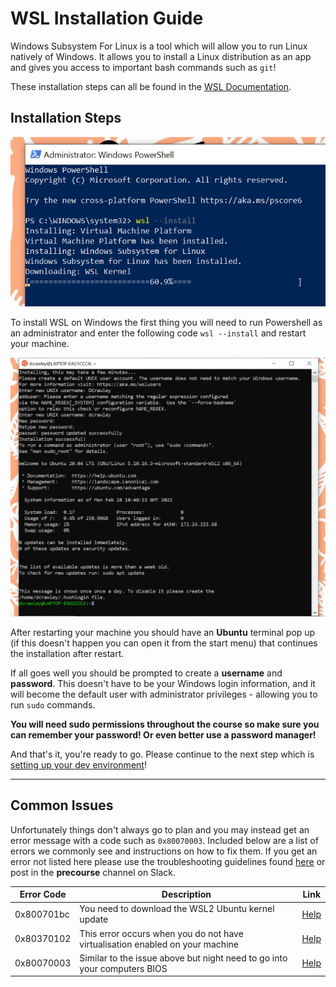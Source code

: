 # WSL Installation Guide

Windows Subsystem For Linux is a tool which will allow you to run Linux natively of Windows. It allows you to install a Linux distribution as an app and gives you access to important bash commands such as `git`!

These installation steps can all be found in the [WSL Documentation](https://docs.microsoft.com/en-us/windows/wsl/install).

## Installation Steps

![Image of PowerShell installing WSL](/images/ps_admin.PNG 'Installing WSL using the PowerShell terminal')

To install WSL on Windows the first thing you will need to run Powershell as an administrator and enter the following code `wsl --install` and restart your machine.

![Image of Ubuntu terminal on restart](/images/ubuntu_install.PNG 'Continuing the installation after restarting your machine')

After restarting your machine you should have an **Ubuntu** terminal pop up (if this doesn't happen you can open it from the start menu) that continues the installation after restart.

If all goes well you should be prompted to create a **username** and **password**. This doesn't have to be your Windows login information, and it will become the default user with administrator privileges - allowing you to run `sudo` commands.

**You will need sudo permissions throughout the course so make sure you can remember your password! Or even better use a password manager!**

And that's it, you're ready to go. Please continue to the next step which is [setting up your dev environment](/setup/setup.md)!

---

## Common Issues

Unfortunately things don't always go to plan and you may instead get an error message with a code such as `0x80070003`. Included below are a list of errors we commonly see and instructions on how to fix them. If you get an error not listed here please use the troubleshooting guidelines found [here](https://docs.microsoft.com/en-us/windows/wsl/troubleshooting#installation-issues) or post in the **precourse** channel on Slack.

| Error Code | Description                                                                   | Link                                                                                                                                                                         |
| ---------- | ----------------------------------------------------------------------------- | ---------------------------------------------------------------------------------------------------------------------------------------------------------------------------- |
| 0x800701bc | You need to download the WSL2 Ubuntu kernel update                            | [Help](https://docs.microsoft.com/en-gb/windows/wsl/install-manual#step-4---download-the-linux-kernel-update-package)                                                      |
| 0x80370102 | This error occurs when you do not have virtualisation enabled on your machine | [Help](https://docs.microsoft.com/en-us/windows/wsl/troubleshooting#error-0x80370102-the-virtual-machine-could-not-be-started-because-a-required-feature-is-not-installed) |
| 0x80070003 | Similar to the issue above but night need to go into your computers BIOS      | [Help](https://docs.microsoft.com/en-us/windows/wsl/troubleshooting#installation-issues)                                                                                   |
